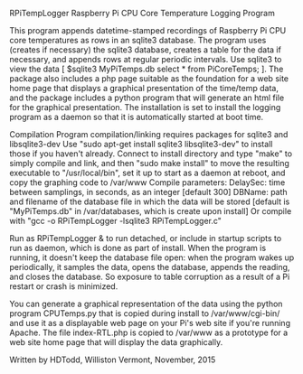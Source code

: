 RPiTempLogger
Raspberry Pi CPU Core Temperature Logging Program

This program appends datetime-stamped recordings of Raspberry Pi CPU core temperatures as rows 
in an sqlite3 database.  The program uses (creates if necessary) the sqlite3 database, creates
a table for the data if necessary, and appends rows at regular periodic intervals.  Use
sqlite3 to view the data [ $sqlite3 MyPiTemps.db <cr> select * from PiCoreTemps; <cr> ].  The 
package also includes a php page suitable as the foundation for a web site home page that displays
a graphical presentation of the time/temp data, and the package includes a python program
that will generate an html file for the graphical presentation.  The installation is set to
install the logging program as a daemon so that it is automatically started at boot time.

Compilation 
  Program compilation/linking requires packages for sqlite3 and libsqlite3-dev
  Use "sudo apt-get install sqlite3 libsqlite3-dev" to install those if you haven't already.
  Connect to install directory and type "make" to simply compile and link, and then
    "sudo make install" to move the resulting executable to "/usr/local/bin", set it up
    to start as a daemon at reboot, and copy the graphing code to /var/www
  Compile parameters:
      DelaySec:  time between samplings, in seconds, as an integer [default 300]
      DBName:    path and filename of the database file in which the data will be stored
                 [default is "MyPiTemps.db" in /var/databases, which is create upon install]
  Or compile with "gcc -o RPiTempLogger -lsqlite3 RPiTempLogger.c"
  
Run as 
  RPiTempLogger &
to run detached, or include in startup scripts to run as daemon, which is done as part of install.
When the program is running, it doesn't keep the database file open: when the program wakes
up periodically, it samples the data, opens the database, appends the reading, and closes the 
database.  So exposure to table corruption as a result of a Pi restart or crash is minimized.

You can generate a graphical representation of the data using the python program CPUTemps.py
that is copied during install to /var/www/cgi-bin/ and use it as a displayable web page
on your Pi's web site if you're running Apache.  The file index-RTL.php is copied to /var/www
as a prototype for a web site home page that will display the data graphically.

  Written by HDTodd, Williston Vermont, November, 2015
